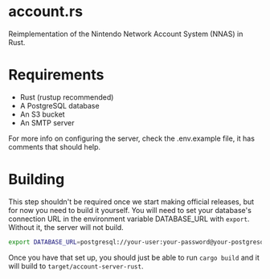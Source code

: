 # account.rs

Reimplementation of the Nintendo Network Account System (NNAS) in Rust.

# Requirements

- Rust (rustup recommended)
- A PostgreSQL database
- An S3 bucket
- An SMTP server

For more info on configuring the server, check the .env.example file, it has comments that should help.

# Building

This step shouldn't be required once we start making official releases, but for now you need to build it yourself.
You will need to set your database's connection URL in the environment variable DATABASE_URL with `export`. Without it, the server will not build.

```bash
export DATABASE_URL=postgresql://your-user:your-password@your-postgresql-server:5432/your-db
```

Once you have that set up, you should just be able to run `cargo build` and it will build to `target/account-server-rust`.

